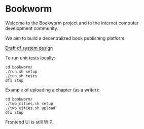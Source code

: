 # Bookworm

Welcome to the Bookworm project and to the internet computer development community.

We aim to build a decentralized book publishing platform.

[Draft of system design](./docs/system_design.md)

To run unit tests locally:

```
cd bookworm/
./run.sh setup
./run.sh tests
dfx stop
```

Example of uploading a chapter (as a writer):

```
cd bookworm/
./two_cities.sh setup
./two_cities.sh upload
dfx stop
```

Frontend UI is still WIP.
